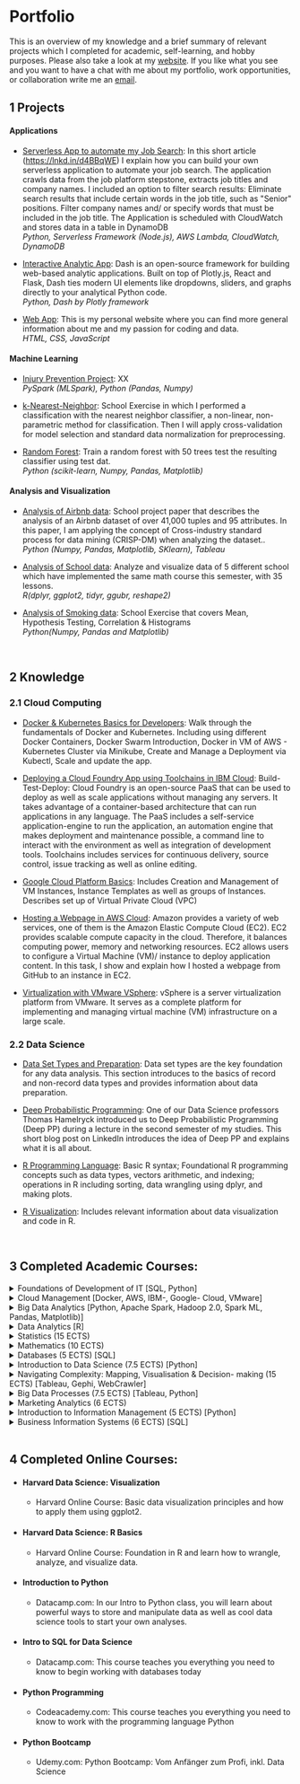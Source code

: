 # Portfolio
This is an overview of my knowledge and a brief summary of relevant projects which I completed for academic, self-learning, and hobby purposes. Please also take a look at my [website](https://sknoedler.github.io). If you like what you see and you want to have a chat with me about my portfolio, work opportunities, or collaboration write me an [email](mailto:st.knoedler@gmail.com).


## 1 Projects

#### Applications
- 	[Serverless App to automate my Job Search](https://github.com/SKnoedler/Portfolio/tree/master/Projects/Serverless%20Application): In this short article (https://lnkd.in/d4BBqWE) I explain how you can build your own serverless application to automate your job search. The application crawls data from the job platform stepstone, extracts job titles and company names. I included an option to filter search results: Eliminate search results that include certain words in the job title, such as "Senior" positions. Filter company names and/ or specify words that must be included in the job title. The Application is scheduled with CloudWatch and stores data in a table in DynamoDB <br/> _Python, Serverless Framework (Node.js), AWS Lambda, CloudWatch, DynamoDB_

- 	[Interactive Analytic App](http://xxx): Dash is an open-source framework for building web-based analytic applications. Built on top of Plotly.js, React and Flask, Dash ties modern UI elements like dropdowns, sliders, and graphs directly to your analytical Python code.  <br/> _Python, Dash by Plotly framework_

- 	[Web App](https://sknoedler.github.io): This is my personal website where you can find more general information about me and my passion for coding and data.  <br/> _HTML, CSS, JavaScript_

#### Machine Learning
- [Injury Prevention Project](https:/xx): XX <br/> _PySpark (MLSpark), Python (Pandas, Numpy)_ 

- [k-Nearest-Neighbor](http://htmlpreview.github.io/?https://github.com/SKnoedler/Data-Science-Portfolio/blob/master/Knowledge%20Collection/Classification%20with%20nearest%20neighbors.html): School Exercise in which I performed a classification with the nearest neighbor classifier, a non-linear, non-parametric method for classification. Then I will apply cross-validation for model selection and standard data normalization for preprocessing.

- [Random Forest](https://github.com/SKnoedler/Data-Science-Portfolio/blob/master/Jupyter%20Notebooks/Random%20Forest.ipynb): Train a random forest with 50 trees test the resulting classifier using test dat. <br/> _Python (scikit-learn, Numpy, Pandas, Matplotlib)_ 

#### Analysis and Visualization
-	[Analysis of Airbnb data](https://github.com/SKnoedler/Data-Science-Portfolio/blob/master/Knowledge%20Collection/AirBnB%20Analysis.pdf): School project paper that describes the analysis of an Airbnb dataset of over 41,000 tuples and 95 attributes. In this paper, I am applying the concept of Cross-industry standard process for data mining (CRISP-DM) when analyzing the dataset.. <br/> _Python (Numpy, Pandas, Matplotlib, SKlearn), Tableau_

-	[Analysis of School data](https://htmlpreview.github.io/?https://github.com/SKnoedler/Data-Science-Portfolio/blob/master/Knowledge%20Collection/Analysis%20and%20Visualization%20using%20R%20(0).html): Analyze and visualize data of 5 different school which have implemented the same math course this semester, with 35 lessons. <br/> _R(dplyr, ggplot2, tidyr, ggubr, reshape2)_

- 	[Analysis of Smoking data](http://htmlpreview.github.io/?https://github.com/SKnoedler/Data-Science-Portfolio/blob/master/Knowledge%20Collection/Statistics%20and%20Visualization%20in%20Python.html): School Exercise that covers Mean, Hypothesis Testing, Correlation & Histograms <br/> _Python(Numpy, Pandas and Matplotlib)_

<br/>

## 2 Knowledge

### 2.1 Cloud Computing

- [Docker & Kubernetes Basics for Developers](https://github.com/SKnoedler/Portfolio/blob/master/Knowledge%20Collection/Docker%20and%20Kubernetes.pdf): Walk through the fundamentals of Docker and Kubernetes. Including using different Docker Containers, Docker Swarm Introduction, Docker in VM of AWS - Kubernetes Cluster via Minikube, Create and Manage a Deployment via Kubectl, Scale and update the app.

- [Deploying a Cloud Foundry App using Toolchains in IBM Cloud](https://github.com/SKnoedler/Portfolio/blob/master/Knowledge%20Collection/IBM%20Cloud.pdf): Build-Test-Deploy: Cloud Foundry is an open-source PaaS that can be used to deploy as well as scale applications without managing any servers. It takes advantage of a container-based architecture that can run applications in any language. The PaaS includes a self-service application-engine to run 
the application, an automation engine that makes deployment and maintenance possible, a command line to interact with the environment as well as integration of development tools. Toolchains includes services for continuous delivery, source control, issue tracking as well as online editing.

- [Google Cloud Platform Basics](https://github.com/SKnoedler/Portfolio/blob/master/Knowledge%20Collection/Google%20Cloud%20Platform.pdf): Includes Creation and Management of VM Instances, Instance Templates as well as groups of Instances. Describes set up of Virtual Private Cloud (VPC)

- [Hosting a Webpage in AWS Cloud](https://htmlpreview.github.io/?https://github.com/SKnoedler/Data-Science-Portfolio/blob/master/Knowledge%20Collection/Github%20Webpage%20hosted%20on%20AWS%20Cloud.html): Amazon provides a variety of web services, one of them is the Amazon Elastic Compute Cloud (EC2). EC2 provides scalable compute capacity in the cloud. Therefore, it balances computing power, memory and networking resources. EC2 allows users to configure a Virtual Machine (VM)/ instance to deploy application content. In this task, I show and explain how I hosted a webpage from GitHub to an instance in EC2.

- [Virtualization with VMware VSphere](https://github.com/SKnoedler/Portfolio/blob/master/Knowledge%20Collection/VMware.pdf): vSphere is a server virtualization platform from VMware. It serves as a complete platform for implementing and managing virtual machine (VM) infrastructure on a large scale.




### 2.2 Data Science
- [Data Set Types and Preparation](https://github.com/SKnoedler/Data-Science-Portfolio/blob/master/Knowledge%20Collection/DataUnderstandig.md): Data set types are the key foundation for any data analysis. This section introduces to the basics of record and non-record data types and provides information about data preparation.

- [Deep Probabilistic Programming](https://www.linkedin.com/pulse/deep-probabilistic-programming-steffen-knödler/): One of our Data Science professors Thomas Hamelryck introduced us to Deep Probabilistic Programming (Deep PP) during a lecture in the second semester of my studies. This short blog post on LinkedIn introduces the idea of Deep PP and explains what it is  all about.

- [R Programming Language](https://github.com/SKnoedler/Data-Science-Portfolio/blob/master/Knowledge%20Collection/R%20Basics.pdf): Basic R syntax; Foundational R programming concepts such as data types, vectors arithmetic, and indexing; operations in R including sorting, data wrangling using dplyr, and making plots.
	
- [R Visualization](https://github.com/SKnoedler/Data-Science-Portfolio/blob/master/Knowledge%20Collection/Data%20Visualization.pdf): Includes relevant information about data visualization and code in R.
	
<br/>

## 3 Completed Academic Courses:
<details>
<summary> Foundations of Development of IT [SQL, Python]</summary>
This course covers and deals with each phase in the IT development cycle individually. The cycle will be broken down into themes: initiation, system concept development, planning, requirements analysis, design, code-based development, integration and test, implementation, operation and maintenance, and termination.
</details>
<details>
<summary> Cloud Management [Docker, AWS, IBM-, Google- Cloud, VMware]</summary>
Cloud services creation and management. Practical experience in using, creating and managing digital services across data centers and hybrid clouds. Strategic choices for cloud digital service solutions across open data centers and software defined networks.
</details>
<details>
<summary> Big Data Analytics [Python, Apache Spark, Hadoop 2.0, Spark ML, Pandas, Matplotlib)]</summary>
Students will learn to obtain, screen, clean, link, manipulate, analyze and display data while creating summaries, overviews, models, analyses and basic tables, histograms, trees and scattergrams. They will use Python and Apache Spark to explore classic and modern machine learning techniques (such as deep learning) within a big data context, including sentiment analysis via supervised learning, recommendation systems via unsupervised learning and predicting credit scoring via random forest machine learning.
</details>
<details>
<summary> Data Analytics [R]</summary>
General overview in data analytics techniques, familiarity with particular real-world applications, challenges involved in applications, and future directions of the field. Optional hands-on experience with available software packages.
</details>
<details>
<summary> Statistics (15 ECTS)</summary>
Descriptive methods of univariate data analysis; additional methods and
correlation analysis; probability calculus; stochastic variables and
distribution, distribution models; sums and means of sampling variables;
parameter estimation; confidence intervals; statistical tests; further specific
test problems; linear regression model
</details>
<details>
<summary> Mathematics (10 ECTS)</summary>
The main focus areas of this course are linear algebra {including, amongst others, matrix calculus, matrix inverse, determinants of matrices, linear systems of equations, vector calculus), sequences and series as well as differential calculus {including, amongst others, differentiation of real functions, Taylor expansions, univariate and multivariate optimization of functions without and with constraint {Lagrange method). 
</details>
<details>
<summary> Databases (5 ECTS) [SQL]</summary>
This course offers an in-depth discussion of modern database system architectures and query language for use in databases. The focus lies on the relational databases model and relational query languages (SQL). Other topics covered are data integrity, integrity constraints, and database design.
</details>
<details>
<summary> Introduction to Data Science (7.5 ECTS) [Python]</summary>
The course covers the following tentative topic list: Foundations of statistical learning, probability theory; Classification methods, such as: Linear models, K-Nearest Neighbor; Regression methods, such as: Linear regression; Bayesian Statistics; Clustering.
Dimensionality reduction and visualization techniques such as principal component analysis (PCA).
</details>
<details>
<summary> Navigating Complexity: Mapping, Visualisation & Decision- making (15 ECTS) [Tableau, Gephi, WebCrawler]</summary>
The course will teach students to describe and analyse complexity within an empirical case. Students will be introduced to a range of conceptual and technical tools for generating and visualizing data and analyzing complexity. Throughout the course students will experiment with different techniques for generating data and visualizing complexity. Based on case work, students will be requested to reflect on how visualizations work as simplifications and can inform decision-making.
</details>
<details>
<summary> Big Data Processes (7.5 ECTS) [Tableau, Python]</summary>
This course covers analytics and visualization (e.g., exploratory data analysis, classification, clustering), as well as challenges of Big Data processes (e.g., handling of personal data). Furthermore, students will practice communicating and presenting of results as well as reflections during the exercises. Students learn to apply a number of software tools for analytics and visualization.
</details>
<details>
<summary> Marketing Analytics (6 ECTS)</summary>
The primary goal of this course is the learning of quantitative analytical methods and concepts that lead to the improvement of marketing decisions. In the lectures accompanying exercises and mentors, students gain the competence of independent application of analytical methods and concepts. In addition, the practical relevance of the learned methods and concepts is demonstrated by numerous case studies and practical lectures. 
</details>
<details>
<summary> Introduction to Information Management (5 ECTS) [Python]</summary>
Application systems and information systems as well as business processes and their support by ERP systems are covered. In addition, the lectures address basic knowledge related to data management as well as the concept of data modeling. Subsequently, an introduction programming is given, utilizing the programming language Python.
</details>
<details>
<summary> Business Information Systems (6 ECTS) [SQL]</summary>
This course covers fundamentals, development, and introduction of information and communication systems for enterprises. It includes functionality and architecture and development of ICS as well as Business Process Reeingineering (BPR).
</details>

<br/>

## 4 Completed Online Courses: 
- #### Harvard Data Science: Visualization
	- Harvard Online Course: Basic data visualization principles and how to apply them using ggplot2.

- #### Harvard Data Science: R Basics
	- Harvard Online Course: Foundation in R and learn how to wrangle, analyze, and visualize data.
	
- #### Introduction to Python
	- Datacamp.com: In our Intro to Python class, you will learn about powerful ways to store and manipulate data as well as cool data science tools to start your own analyses. 
	
- #### Intro to SQL for Data Science
	- Datacamp.com: This course teaches you everything you need to know to begin working with databases today

- #### Python Programming
	- Codeacademy.com: This course teaches you everything you need to know to work with the programming language Python

- #### Python Bootcamp
	- Udemy.com: Python Bootcamp: Vom Anfänger zum Profi, inkl. Data Science




